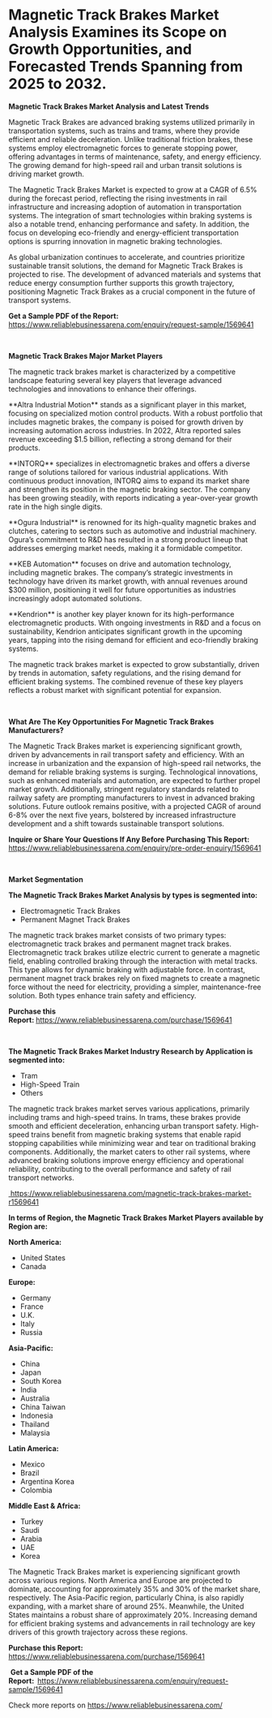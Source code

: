 <p><h1>Magnetic Track Brakes Market Analysis Examines its Scope on Growth Opportunities, and Forecasted Trends Spanning from 2025 to 2032.</h1></p><p><strong>Magnetic Track Brakes Market Analysis and Latest Trends</strong></p>
<p><p>Magnetic Track Brakes are advanced braking systems utilized primarily in transportation systems, such as trains and trams, where they provide efficient and reliable deceleration. Unlike traditional friction brakes, these systems employ electromagnetic forces to generate stopping power, offering advantages in terms of maintenance, safety, and energy efficiency. The growing demand for high-speed rail and urban transit solutions is driving market growth. </p><p>The Magnetic Track Brakes Market is expected to grow at a CAGR of 6.5% during the forecast period, reflecting the rising investments in rail infrastructure and increasing adoption of automation in transportation systems. The integration of smart technologies within braking systems is also a notable trend, enhancing performance and safety. In addition, the focus on developing eco-friendly and energy-efficient transportation options is spurring innovation in magnetic braking technologies. </p><p>As global urbanization continues to accelerate, and countries prioritize sustainable transit solutions, the demand for Magnetic Track Brakes is projected to rise. The development of advanced materials and systems that reduce energy consumption further supports this growth trajectory, positioning Magnetic Track Brakes as a crucial component in the future of transport systems.</p></p>
<p><strong>Get a Sample PDF of the Report:&nbsp;</strong> <a href="https://www.reliablebusinessarena.com/enquiry/request-sample/1569641?utm_campaign=3531&utm_medium=2&utm_source=Github&utm_content=ia&utm_term=25032025&utm_id=magnetic-track-brakes">https://www.reliablebusinessarena.com/enquiry/request-sample/1569641</a></p>
<p>&nbsp;</p>
<p><strong>Magnetic Track Brakes Major Market Players</strong></p>
<p><p>The magnetic track brakes market is characterized by a competitive landscape featuring several key players that leverage advanced technologies and innovations to enhance their offerings.</p><p>**Altra Industrial Motion** stands as a significant player in this market, focusing on specialized motion control products. With a robust portfolio that includes magnetic brakes, the company is poised for growth driven by increasing automation across industries. In 2022, Altra reported sales revenue exceeding $1.5 billion, reflecting a strong demand for their products.</p><p>**INTORQ** specializes in electromagnetic brakes and offers a diverse range of solutions tailored for various industrial applications. With continuous product innovation, INTORQ aims to expand its market share and strengthen its position in the magnetic braking sector. The company has been growing steadily, with reports indicating a year-over-year growth rate in the high single digits.</p><p>**Ogura Industrial** is renowned for its high-quality magnetic brakes and clutches, catering to sectors such as automotive and industrial machinery. Ogura’s commitment to R&D has resulted in a strong product lineup that addresses emerging market needs, making it a formidable competitor.</p><p>**KEB Automation** focuses on drive and automation technology, including magnetic brakes. The company’s strategic investments in technology have driven its market growth, with annual revenues around $300 million, positioning it well for future opportunities as industries increasingly adopt automated solutions.</p><p>**Kendrion** is another key player known for its high-performance electromagnetic products. With ongoing investments in R&D and a focus on sustainability, Kendrion anticipates significant growth in the upcoming years, tapping into the rising demand for efficient and eco-friendly braking systems.</p><p>The magnetic track brakes market is expected to grow substantially, driven by trends in automation, safety regulations, and the rising demand for efficient braking systems. The combined revenue of these key players reflects a robust market with significant potential for expansion.</p></p>
<p>&nbsp;</p>
<p><strong>What Are The Key Opportunities For Magnetic Track Brakes Manufacturers?</strong></p>
<p><p>The Magnetic Track Brakes market is experiencing significant growth, driven by advancements in rail transport safety and efficiency. With an increase in urbanization and the expansion of high-speed rail networks, the demand for reliable braking systems is surging. Technological innovations, such as enhanced materials and automation, are expected to further propel market growth. Additionally, stringent regulatory standards related to railway safety are prompting manufacturers to invest in advanced braking solutions. Future outlook remains positive, with a projected CAGR of around 6-8% over the next five years, bolstered by increased infrastructure development and a shift towards sustainable transport solutions.</p></p>
<p><strong>Inquire or Share Your Questions If Any Before Purchasing This Report:</strong> <a href="https://www.reliablebusinessarena.com/enquiry/pre-order-enquiry/1569641?utm_campaign=3531&utm_medium=2&utm_source=Github&utm_content=ia&utm_term=25032025&utm_id=magnetic-track-brakes">https://www.reliablebusinessarena.com/enquiry/pre-order-enquiry/1569641</a></p>
<p>&nbsp;</p>
<p><strong>Market Segmentation</strong></p>
<p><strong>The Magnetic Track Brakes Market Analysis by types is segmented into:</strong></p>
<p><ul><li>Electromagnetic Track Brakes</li><li>Permanent Magnet Track Brakes</li></ul></p>
<p><p>The magnetic track brakes market consists of two primary types: electromagnetic track brakes and permanent magnet track brakes. Electromagnetic track brakes utilize electric current to generate a magnetic field, enabling controlled braking through the interaction with metal tracks. This type allows for dynamic braking with adjustable force. In contrast, permanent magnet track brakes rely on fixed magnets to create a magnetic force without the need for electricity, providing a simpler, maintenance-free solution. Both types enhance train safety and efficiency.</p></p>
<p><strong>Purchase this Report:&nbsp;</strong><a href="https://www.reliablebusinessarena.com/purchase/1569641?utm_campaign=3531&utm_medium=2&utm_source=Github&utm_content=ia&utm_term=25032025&utm_id=magnetic-track-brakes">https://www.reliablebusinessarena.com/purchase/1569641</a></p>
<p>&nbsp;</p>
<p><strong>The Magnetic Track Brakes Market Industry Research by Application is segmented into:</strong></p>
<p><ul><li>Tram</li><li>High-Speed Train</li><li>Others</li></ul></p>
<p><p>The magnetic track brakes market serves various applications, primarily including trams and high-speed trains. In trams, these brakes provide smooth and efficient deceleration, enhancing urban transport safety. High-speed trains benefit from magnetic braking systems that enable rapid stopping capabilities while minimizing wear and tear on traditional braking components. Additionally, the market caters to other rail systems, where advanced braking solutions improve energy efficiency and operational reliability, contributing to the overall performance and safety of rail transport networks.</p></p>
<p><a href="https://www.reliablebusinessarena.com/magnetic-track-brakes-market-r1569641?utm_campaign=3531&utm_medium=2&utm_source=Github&utm_content=ia&utm_term=25032025&utm_id=magnetic-track-brakes">&nbsp;https://www.reliablebusinessarena.com/magnetic-track-brakes-market-r1569641</a></p>
<p><strong>In terms of Region, the Magnetic Track Brakes Market Players available by Region are:</strong></p>
<p>
    <p> <strong> North America: </strong>
        <ul>
            <li>United States</li>
            <li>Canada</li>
        </ul>
        </p> 
    <p> <strong> Europe: </strong>
        <ul>
            <li>Germany</li>
            <li>France</li>
            <li>U.K.</li>
            <li>Italy</li>
            <li>Russia</li>
        </ul>
        </p> 
    <p> <strong> Asia-Pacific: </strong>
        <ul>
            <li>China</li>
            <li>Japan</li>
            <li>South Korea</li>
            <li>India</li>
            <li>Australia</li>
            <li>China Taiwan</li>
            <li>Indonesia</li>
            <li>Thailand</li>
            <li>Malaysia</li>
        </ul>
        </p> 
    <p> <strong> Latin America: </strong>
        <ul>
            <li>Mexico</li>
            <li>Brazil</li>
            <li>Argentina Korea</li>
            <li>Colombia</li>
        </ul>
        </p> 
    <p> <strong> Middle East & Africa: </strong>
        <ul>
            <li>Turkey</li>
            <li>Saudi</li>
            <li>Arabia</li>
            <li>UAE</li>
            <li>Korea</li>
        </ul>
    </p>
    </p>
<p><p>The Magnetic Track Brakes market is experiencing significant growth across various regions. North America and Europe are projected to dominate, accounting for approximately 35% and 30% of the market share, respectively. The Asia-Pacific region, particularly China, is also rapidly expanding, with a market share of around 25%. Meanwhile, the United States maintains a robust share of approximately 20%. Increasing demand for efficient braking systems and advancements in rail technology are key drivers of this growth trajectory across these regions.</p></p>
<p><strong>Purchase this Report: </strong><a href="https://www.reliablebusinessarena.com/purchase/1569641?utm_campaign=3531&utm_medium=2&utm_source=Github&utm_content=ia&utm_term=25032025&utm_id=magnetic-track-brakes">https://www.reliablebusinessarena.com/purchase/1569641</a></p>
<p>&nbsp;<strong>Get a Sample PDF of the Report:&nbsp;&nbsp;</strong><a href="https://www.reliablebusinessarena.com/enquiry/request-sample/1569641?utm_campaign=3531&utm_medium=2&utm_source=Github&utm_content=ia&utm_term=25032025&utm_id=magnetic-track-brakes">https://www.reliablebusinessarena.com/enquiry/request-sample/1569641</a></p>
<p><strong></strong></p>
<p>Check more reports on <a href="https://www.reliablebusinessarena.com/?utm_campaign=3531&utm_medium=2&utm_source=Github&utm_content=ia&utm_term=25032025&utm_id=magnetic-track-brakes">https://www.reliablebusinessarena.com/</a></p>